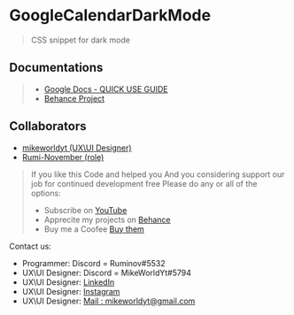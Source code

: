# GoogleCalendarDarkMode
> CSS snippet for dark mode

## Documentations
> - [Google Docs - QUICK USE GUIDE](https://docs.google.com/document/d/1Ivv6Ss7cILwD_n25kqr5B0cXzO68IyNtkr2Cg39wpfU/edit)
> - [Behance Project](https://www.behance.net/gallery/181447165/Google-Calendar-Dark-Mode-CSS)

## Collaborators
- [mikeworldyt (UX\UI Designer) ](https://github.com/mikeworldyt/)
- [Rumi-November (role) ](https://github.com/Rumi-November)

> If you like this Code and helped you 
> And you considering support our job for continued development free
> Please do any or all of the options:
> - Subscribe on [YouTube](https://www.youtube.com/mikeworld)
> - Apprecite my projects on [Behance](be.net/mikeworldyt)
> - Buy me a Coofee [Buy them](https://www.buymeacoffee.com/mikeworldyt)

Contact us:
- Programmer: Discord = Ruminov#5532
- UX\UI Designer: Discord = MikeWorldYt#5794
- UX\UI Designer: [LinkedIn](https://www.linkedin.com/in/mikeworldyt/)
- UX\UI Designer: [Instagram](https://www.instagram.com/mikeworldyt/)
- UX\UI Designer: [Mail : mikeworldyt@gmail.com](mikeworldyt@gmail.com)
